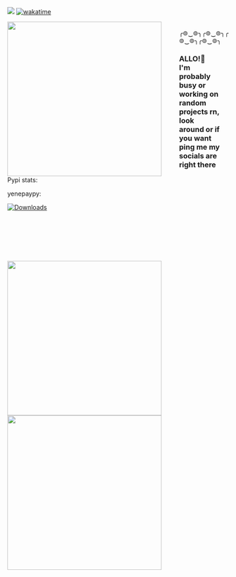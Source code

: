 ![](https://komarev.com/ghpvc/?username=saikyo0&color=lightgrey)
[![wakatime](https://wakatime.com/badge/user/55371951-4e93-4e10-8162-234ba1fe4d3e.svg)](https://wakatime.com/@55371951-4e93-4e10-8162-234ba1fe4d3e)



<p><img src="https://media.tenor.com/S2rXJ3noU_MAAAAi/scp-079.gif" align="left" width="350px" style="margin-right: 20px; padding-right: 20px;"> 

<br>
╭⊚‿⊚╮╭⊚‿⊚╮╭⊚‿⊚╮╭⊚‿⊚╮
<br>
</p>

<h3 style="margin-right: 20px;">ALLO!👋<br> I'm probably busy or working on random projects rn, look around or if you want ping me my socials are right there</h3></p>


Pypi stats:

yenepaypy:

[![Downloads](https://static.pepy.tech/personalized-badge/yenepaypy?period=total&units=none&left_color=grey&right_color=blue&left_text=downloads)](https://pepy.tech/project/yenepaypy)


<br>

<br>

<br>

<br>

<br>

<p><img src="https://github-readme-stats.vercel.app/api?username=saikyo0&show_icons=true&theme=transparent" align="left" width="350px" ><img src="https://wakatime.com/share/@Saikyo0/9f2af80a-7774-4e83-855e-fea461c4525b.png" align="left" width="350px" ></p>
